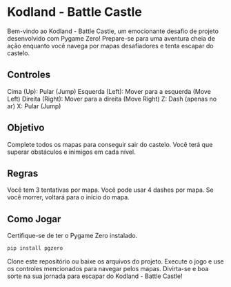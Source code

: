 # Kodland - Battle Castle
Bem-vindo ao Kodland - Battle Castle, um emocionante desafio de projeto desenvolvido com Pygame Zero! Prepare-se para uma aventura cheia de ação enquanto você navega por mapas desafiadores e tenta escapar do castelo.

## Controles
Cima (Up): Pular (Jump)
Esquerda (Left): Mover para a esquerda (Move Left)
Direita (Right): Mover para a direita (Move Right)
Z: Dash (apenas no ar)
X: Pular (Jump)
## Objetivo
Complete todos os mapas para conseguir sair do castelo. Você terá que superar obstáculos e inimigos em cada nível.

## Regras
Você tem 3 tentativas por mapa.
Você pode usar 4 dashes por mapa.
Se você morrer, voltará para o início do mapa.
## Como Jogar
Certifique-se de ter o Pygame Zero instalado.
```bash
pip install pgzero
```
Clone este repositório ou baixe os arquivos do projeto.
Execute o jogo e use os controles mencionados para navegar pelos mapas.
Divirta-se e boa sorte na sua jornada para escapar do Kodland - Battle Castle!
